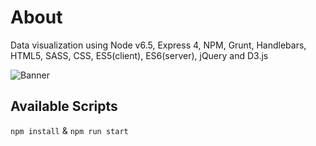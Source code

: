 # About

Data visualization using Node v6.5, Express 4, NPM, Grunt, Handlebars, HTML5, SASS, CSS, ES5(client), ES6(server), jQuery and D3.js

![Banner](https://github.com/DevArt002/node-express-grunt-handlebars/blob/master/public/imgs/screen_record.gif)

## Available Scripts
`npm install` & `npm run start`
